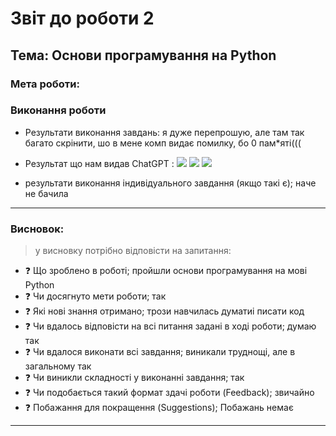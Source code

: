 # Звіт до роботи 2
## Тема: Основи програмування на Python                       
### Мета роботи: 
### Виконання роботи
* Результати виконання завдань:
   я дуже перепрошую, але там так багато скрінити, шо в мене комп видає помилку, бо 0 пам*яті(((


* Результат що нам видав ChatGPT :
    ![](./gpt1.jpg)
    ![](./gpt2.jpg)
    ![](./gpt3.jpg)

* результати виконання індивідуального завдання (якщо такі є);
 наче не бачила
---
### Висновок:
> у висновку потрібно відповісти на запитання:

- :question: Що зроблено в роботі;
    пройшли основи програмування на мові Python  
- :question: Чи досягнуто мети роботи;
    так
- :question: Які нові знання отримано;
    трози навчилась думатиі писати код
- :question: Чи вдалось відповісти на всі питання задані в ході роботи;
    думаю так
- :question: Чи вдалося виконати всі завдання;
    виникали труднощі, але в загальному так
- :question: Чи виникли складності у виконанні завдання;
    так
- :question: Чи подобається такий формат здачі роботи (Feedback);
    звичайно
- :question: Побажання для покращення (Suggestions);
    Побажань немає

---